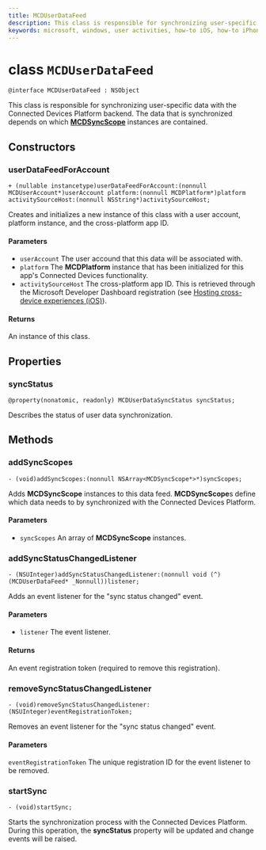 ```yaml
---
title: MCDUserDataFeed
description: This class is responsible for synchronizing user-specific data with the Connected Devices Platform backend.
keywords: microsoft, windows, user activities, how-to iOS, how-to iPhone 
---
```


# class `MCDUserDataFeed`

```
@interface MCDUserDataFeed : NSObject
```

This class is responsible for synchronizing user-specific data with the Connected Devices Platform backend. The data that is synchronized depends on which **[MCDSyncScope](MCDSyncScope.md)** instances are contained.

## Constructors

### userDataFeedForAccount
`+ (nullable instancetype)userDataFeedForAccount:(nonnull MCDUserAccount*)userAccount
                                   platform:(nonnull MCDPlatform*)platform
                         activitySourceHost:(nonnull NSString*)activitySourceHost;`

Creates and initializes a new instance of this class with a user account, platform instance, and the cross-platform app ID.

#### Parameters
* `userAccount` The user accound that this data will be associated with.
* `platform` The **MCDPlatform** instance that has been initialized for this app's Connected Devices functionality.
* `activitySourceHost` The cross-platform app ID. This is retrieved through the Microsoft Developer Dashboard registration (see [Hosting cross-device experiences (iOS)](../../hosting/ios/how-to-guides/hosting-ios.md)).


#### Returns
An instance of this class.

## Properties

### syncStatus
`@property(nonatomic, readonly) MCDUserDataSyncStatus syncStatus;`

Describes the status of user data synchronization.


## Methods

### addSyncScopes
`- (void)addSyncScopes:(nonnull NSArray<MCDSyncScope*>*)syncScopes;`

Adds **MCDSyncScope** instances to this data feed. **MCDSyncScope**s define which data needs to by synchronized with the Connected Devices Platform.

#### Parameters
* `syncScopes` An array of **MCDSyncScope** instances.

### addSyncStatusChangedListener
`- (NSUInteger)addSyncStatusChangedListener:(nonnull void (^)(MCDUserDataFeed* _Nonnull))listener;`

Adds an event listener for the "sync status changed" event.

#### Parameters
* `listener` The event listener.

#### Returns
An event registration token (required to remove this registration).

### removeSyncStatusChangedListener
`- (void)removeSyncStatusChangedListener:(NSUInteger)eventRegistrationToken;`

Removes an event listener for the "sync status changed" event.

#### Parameters
`eventRegistrationToken` The unique registration ID for the event listener to be removed.

### startSync
`- (void)startSync;`

Starts the synchronization process with the Connected Devices Platform. During this operation, the **syncStatus** property will be updated and change events will be raised.

